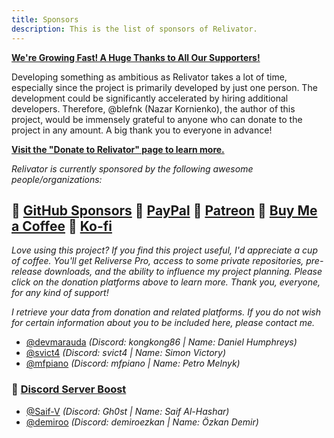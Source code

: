```yaml
---
title: Sponsors
description: This is the list of sponsors of Relivator.
---
```


**[We're Growing Fast! A Huge Thanks to All Our Supporters!](https://github.com/blefnk/relivator-nextjs-template/stargazers)**

Developing something as ambitious as Relivator takes a lot of time, especially since the project is primarily developed by just one person. The development could be significantly accelerated by hiring additional developers. Therefore, @blefnk (Nazar Kornienko), the author of this project, would be immensely grateful to anyone who can donate to the project in any amount. A big thank you to everyone in advance!

**[Visit the "Donate to Relivator" page to learn more.](https://relivator.com/donate)**

*Relivator is currently sponsored by the following awesome people/organizations:*

## 💚 [GitHub Sponsors](https://github.com/sponsors/blefnk) 🩵 [PayPal](https://paypal.me/blefony) 🧡 [Patreon](https://patreon.com/blefnk) 💛 [Buy Me a Coffee](https://buymeacoffee.com/blefnk) 🩷 [Ko-fi](https://ko-fi.com/blefnk)

*Love using this project? If you find this project useful, I'd appreciate a cup of coffee. You'll get Reliverse Pro, access to some private repositories, pre-release downloads, and the ability to influence my project planning. Please click on the donation platforms above to learn more. Thank you, everyone, for any kind of support!*

*I retrieve your data from donation and related platforms. If you do not wish for certain information about you to be included here, please contact me.*

- [@devmarauda](https://github.com/devmarauda) *(Discord: kongkong86 | Name: Daniel Humphreys)*
- [@svict4](https://github.com/svict4) *(Discord: svict4 | Name: Simon Victory)*
- [@mfpiano](https://youtube.com/@mfpiano) *(Discord: mfpiano | Name: Petro Melnyk)*

### 💜 [Discord Server Boost](https://discord.gg/C4Z46fHKQ8)

- [@Saif-V](https://github.com/Saif-V) *(Discord: Gh0st | Name: Saif Al-Hashar)*
- [@demiroo](https://github.com/demiroo) *(Discord: demiroezkan | Name: Özkan Demir)*
